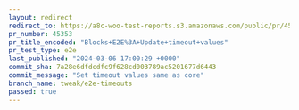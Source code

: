 ```yaml
---
layout: redirect
redirect_to: https://a8c-woo-test-reports.s3.amazonaws.com/public/pr/45353/e2e/index.html
pr_number: 45353
pr_title_encoded: "Blocks+E2E%3A+Update+timeout+values"
pr_test_type: e2e
last_published: "2024-03-06 17:00:29 +0000"
commit_sha: 7a28e6dfdcdfc9f628cd003789ac5201677d6443
commit_message: "Set timeout values same as core"
branch_name: tweak/e2e-timeouts
passed: true
---
```

